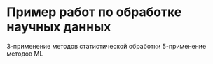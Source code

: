 # Пример работ по обработке научных данных
3-применение методов статистической обработки
5-применение методов ML
